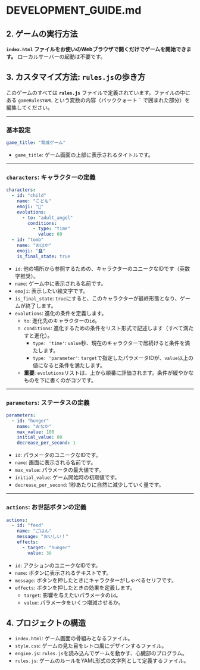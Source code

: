 # DEVELOPMENT_GUIDE.md

## 2. ゲームの実行方法
**`index.html` ファイルをお使いのWebブラウザで開くだけでゲームを開始できます。**
ローカルサーバーの起動は不要です。

## 3. カスタマイズ方法: `rules.js`の歩き方
このゲームのすべては **`rules.js`** ファイルで定義されています。ファイルの中にある `gameRulesYAML` という変数の内容（バッククォート `` ` `` で囲まれた部分）を編集してください。

---

### 基本設定
```yaml
game_title: "育成ゲーム"
```
*   `game_title`: ゲーム画面の上部に表示されるタイトルです。

---

### `characters`: キャラクターの定義
```yaml
characters:
  - id: "child"
    name: "こども"
    emoji: "🐣"
    evolutions:
      - to: "adult_angel"
        conditions:
          - type: "time"
            value: 60
  - id: "tomb"
    name: "おはか"
    emoji: "🪦"
    is_final_state: true
```
*   `id`: 他の場所から参照するための、キャラクターのユニークなIDです（英数字推奨）。
*   `name`: ゲーム中に表示される名前です。
*   `emoji`: 表示したい絵文字です。
*   `is_final_state`: `true`にすると、このキャラクターが最終形態となり、ゲームが終了します。
*   `evolutions`: 進化の条件を定義します。
    *   `to`: 進化先のキャラクターの`id`。
    *   `conditions`: 進化するための条件をリスト形式で記述します（すべて満たすと進化）。
        *   `type: 'time'`: `value`秒、現在のキャラクターで居続けると条件を満たします。
        *   `type: 'parameter'`: `target`で指定したパラメータIDが、`value`以上の値になると条件を満たします。
    *   **重要**: `evolutions`リストは、上から順番に評価されます。条件が緩やかなものを下に書くのがコツです。

---

### `parameters`: ステータスの定義
```yaml
parameters:
  - id: "hunger"
    name: "おなか"
    max_value: 100
    initial_value: 80
    decrease_per_second: 1
```
*   `id`: パラメータのユニークなIDです。
*   `name`: 画面に表示される名前です。
*   `max_value`: パラメータの最大値です。
*   `initial_value`: ゲーム開始時の初期値です。
*   `decrease_per_second`: 1秒あたりに自然に減少していく量です。

---

### `actions`: お世話ボタンの定義
```yaml
actions:
  - id: "feed"
    name: "ごはん"
    message: "おいしい！"
    effects:
      - target: "hunger"
        value: 30
```
*   `id`: アクションのユニークなIDです。
*   `name`: ボタンに表示されるテキストです。
*   `message`: ボタンを押したときにキャラクターがしゃべるセリフです。
*   `effects`: ボタンを押したときの効果を定義します。
    *   `target`: 影響を与えたいパラメータの`id`。
    *   `value`: パラメータをいくつ増減させるか。

## 4. プロジェクトの構造
*   `index.html`: ゲーム画面の骨組みとなるファイル。
*   `style.css`: ゲームの見た目をレトロ風にデザインするファイル。
*   `engine.js`: `rules.js`を読み込んでゲームを動かす、心臓部のプログラム。
*   `rules.js`: ゲームのルールをYAML形式の文字列として定義するファイル。 